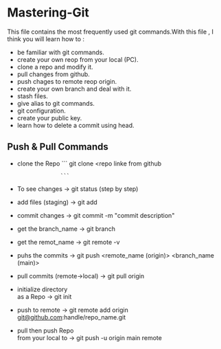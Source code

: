 # Mastering-Git
This file contains the most frequently used git commands.With this file , I think you will learn how to :
- be familiar with git commands.
- create your own reop from your local (PC).
- clone a repo and modify it.
- pull changes from github.
- push chages to remote reop origin.
- create your own branch and deal with it. 
- stash files.
- give alias to git commands.
- git configuration.
- create your public key.
- learn how to delete a commit using head.

## Push & Pull Commands
- clone the Repo   ```
                    git clone <repo linke from github
  
                    ```          

          
- To see changes                -> git status
  (step by step)              
          
- add files (staging)           -> git add <filename>
          
- commit changes                -> git commit -m "commit description"  
          
- get the branch_name           -> git branch
          
- get the remot_name            -> git remote -v
          
- puhs the commits              -> git push <remote_name (origin)> <branch_name (main)>
          
- pull commits (remote->local)  -> git pull origin
          
- initialize directory          
  as a Repo                     -> git init
          
- push to remote                -> git remote add origin git@github.com:handle/repo_name.git
          
- pull then push Repo           
  from your local to            -> git push -u origin main
  remote
